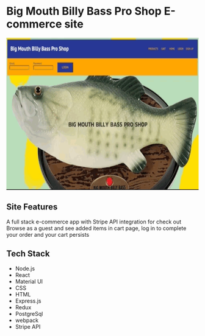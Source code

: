 # Big Mouth Billy Bass Pro Shop E-commerce site

<img src="/public/readme.gif" width="600" height="400"/> 


## Site Features

A full stack e-commerce app with Stripe API integration for check out
Browse as a guest and see added items in cart page, log in to complete your order and your cart persists


## Tech Stack

- Node.js
- React
- Material UI
- CSS
- HTML
- Express.js
- Redux
- PostgreSql
- webpack
- Stripe API
